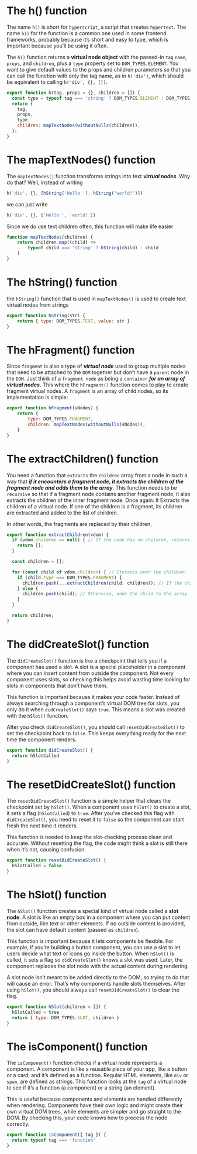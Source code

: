 # The h() function

The name `h()` is short for `hyperscript`, a script that creates `hypertext`. The name `h()` for the function is a common one used in some frontend frameworks, probably because it’s short and easy to type, which is important because you’ll be using it often.

The `h()` function returns a **virtual node object** with the passed-in `tag` `name`, `props`, and `children`, plus a `type` property set to `DOM_TYPES.ELEMENT`. You want to give default values to the props and children parameters so that you can call the function with only the tag name, as in `h('div')`, which should be equivalent to calling `h('div', {}, [])`.

````javascript
export function h(tag, props = {}, children = []) {
  const type = typeof tag === 'string' ? DOM_TYPES.ELEMENT : DOM_TYPES.COMPONENT;
  return {
    tag,
    props,
    type,
    children: mapTextNodes(withoutNulls(children)),
  };
}
````
# The mapTextNodes() function
The `mapTextNodes()` function transforms strings into text **_virtual nodes_**. Why do that? Well, instead of writing

```javascript
h('div', {}, [hString('Hello '), hString('world!')])
```

we can just write 
```javascript
h('div', {}, ['Hello ', 'world!'])
```

Since we do use text children often, this function will make life easier

```javascript
function mapTextNodes(children) {
    return children.map((child) =>
        typeof child === 'string' ? hString(child) : child
    )
}
```
# The hString() function
the `hString()` function that is used in `mapTextNodes()` is used to create text virtual nodes from strings
```javascript
export function hString(str) {
    return { type: DOM_TYPES.TEXT, value: str }
}
```
# The hFragment() function
Since `fragment` is also a type of **_virtual node_** used to group multiple nodes that need to be attached to the `DOM` together but don’t have a `parent` node in the `DOM`. Just think of a `fragment node` as being a `container` _**for an array of virtual nodes.**_
This where the `hFragment()` function comes to play to create fragment virtual nodes. A `fragment` is an array of child nodes, so its implementation is simple: 

```javascript
export function hFragment(vNodes) {
    return {
        type: DOM_TYPES.FRAGMENT,
        children: mapTextNodes(withoutNulls(vNodes)),
    }
}
```

# The extractChildren() function
You need a function that `extracts` the `children` array from a node in such a way that **_if it encounters a fragment node, it  extracts the children of the fragment node and adds them to the array_**. 
This function needs to be `recursive` so that if a fragment node contains another fragment node, it also extracts the children of the inner fragment node.
Once again: It Extracts the children of a virtual node. If one of the children is a fragment, its children are extracted and added to the list of children. 

In other words, the fragments are replaced by their children.

```javascript
export function extractChildren(vdom) {
  if (vdom.children == null) { // If the node has no children, returns an empty array
    return [];
  }

  const children = [];

  for (const child of vdom.children) { // Iterates over the children
    if (child.type === DOM_TYPES.FRAGMENT) {
      children.push(...extractChildren(child, children)); // If the child is a fragment node, extracts its children recursively
    } else {
      children.push(child); // Otherwise, adds the child to the array
    }
  }

  return children;
}
```
# The didCreateSlot() function
The `didCreateSlot()` function is like a checkpoint that tells you if a component has used a slot. A slot is a special placeholder in a component where you can insert content from outside the component. Not every component uses slots, so checking this helps avoid wasting time looking for slots in components that don’t have them.

This function is important because it makes your code faster. Instead of always searching through a component’s virtual DOM tree for slots, you only do it when `didCreateSlot()` says `true`. This means a slot was created with the `hSlot()` function.

After you check `didCreateSlot()`, you should call `resetDidCreateSlot()` to set the checkpoint back to `false`. This keeps everything ready for the next time the component renders.

```javascript
export function didCreateSlot() {
  return hSlotCalled
}
```

# The resetDidCreateSlot() function
The `resetDidCreateSlot()` function is a simple helper that clears the checkpoint set by `hSlot()`. When a component uses `hSlot()` to create a slot, it sets a flag (`hSlotCalled`) to `true`. After you’ve checked this flag with `didCreateSlot()`, you need to reset it to `false` so the component can start fresh the next time it renders.

This function is needed to keep the slot-checking process clean and accurate. Without resetting the flag, the code might think a slot is still there when it’s not, causing confusion.

```javascript
export function resetDidCreateSlot() {
  hSlotCalled = false
}
```

# The hSlot() function

The `hSlot()` function creates a special kind of virtual node called a **slot node**. A slot is like an empty box in a component where you can put content from outside, like text or other elements. If no outside content is provided, the slot can have default content (passed as `children`).

This function is important because it lets components be flexible. For example, if you’re building a button component, you can use a slot to let users decide what text or icons go inside the button. When `hSlot()` is called, it sets a flag so `didCreateSlot()` knows a slot was used. Later, the component replaces the slot node with the actual content during rendering.

A slot node isn’t meant to be added directly to the DOM, so trying to do that will cause an error. That’s why components handle slots themselves. After using `hSlot()`, you should always call `resetDidCreateSlot()` to clear the flag.

```javascript
export function hSlot(children = []) {
  hSlotCalled = true
  return { type: DOM_TYPES.SLOT, children }
}
```

# The isComponent() function

The `isComponent()` function checks if a virtual node represents a component. A component is like a reusable piece of your app, like a button or a card, and it’s defined as a function. Regular HTML elements, like `div` or `span`, are defined as strings. This function looks at the `tag` of a virtual node to see if it’s a function (a component) or a string (an element).

This is useful because components and elements are handled differently when rendering. Components have their own logic and might create their own virtual DOM trees, while elements are simpler and go straight to the DOM. By checking this, your code knows how to process the node correctly.

```javascript
export function isComponent({ tag }) {
  return typeof tag === 'function'
}
```